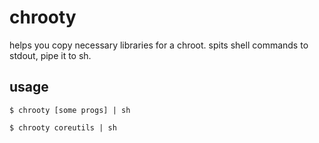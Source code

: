 # chrooty

helps you copy necessary libraries for a chroot. spits shell commands to stdout, pipe it to sh.

## usage

    $ chrooty [some progs] | sh

    $ chrooty coreutils | sh

